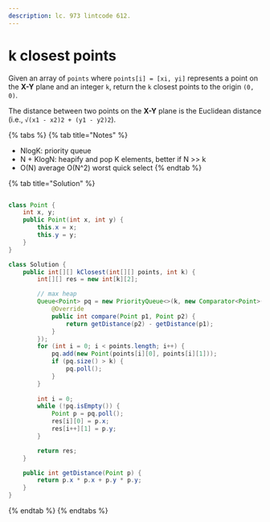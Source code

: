 ```yaml
---
description: lc. 973 lintcode 612.
---
```


# k closest points

Given an array of `points` where `points[i] = [xi, yi]` represents a point on the **X-Y** plane and an integer `k`, return the `k` closest points to the origin `(0, 0)`.

The distance between two points on the **X-Y** plane is the Euclidean distance (i.e., `√(x1 - x2)2 + (y1 - y2)2`).

{% tabs %}
{% tab title="Notes" %}
* NlogK: priority queue
* N + KlogN: heapify and pop K elements, better if N >> k
* O(N) average O(N^2) worst quick select
{% endtab %}

{% tab title="Solution" %}
```java

class Point {
    int x, y;
    public Point(int x, int y) {
        this.x = x;
        this.y = y;
    }
}

class Solution {
    public int[][] kClosest(int[][] points, int k) {
        int[][] res = new int[k][2];

        // max heap
        Queue<Point> pq = new PriorityQueue<>(k, new Comparator<Point>() {
            @Override
            public int compare(Point p1, Point p2) {
                return getDistance(p2) - getDistance(p1);
            }
        });
        for (int i = 0; i < points.length; i++) {
            pq.add(new Point(points[i][0], points[i][1]));
            if (pq.size() > k) {
                pq.poll();
            }
        }
        
        int i = 0;
        while (!pq.isEmpty()) {
            Point p = pq.poll();
            res[i][0] = p.x;
            res[i++][1] = p.y;
        }

        return res;
    }

    public int getDistance(Point p) {
        return p.x * p.x + p.y * p.y;
    }
}
```
{% endtab %}
{% endtabs %}
